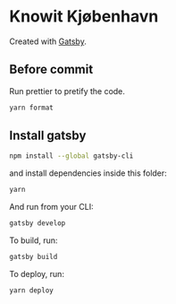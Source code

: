 # Knowit Kjøbenhavn

Created with [Gatsby](https://www.gatsbyjs.org/).

## Before commit
Run prettier to pretify the code.
```sh
yarn format
```

## Install gatsby
```sh
npm install --global gatsby-cli
```

and install dependencies inside this folder:
```sh
yarn
```

And run from your CLI:
```sh
gatsby develop
```

To build, run:
```sh
gatsby build
```

To deploy, run:
```
yarn deploy
```
